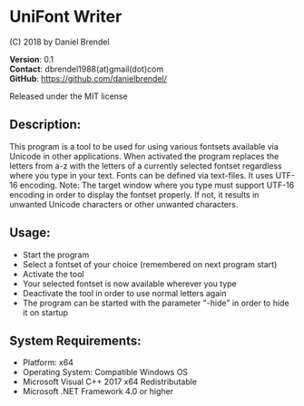 # UniFont Writer

(C) 2018 by Daniel Brendel

**Version**: 0.1\
**Contact**: dbrendel1988(at)gmail(dot)com\
**GitHub**: https://github.com/danielbrendel/

Released under the MIT license

## Description:
This program is a tool to be used for using various fontsets available via Unicode in other applications.
When activated the program replaces the letters from a-z with the letters of a currently selected fontset
regardless where you type in your text. Fonts can be defined via text-files. It uses UTF-16 encoding.
Note: The target window where you type must support UTF-16 encoding in order to display the fontset
properly. If not, it results in unwanted Unicode characters or other unwanted characters.

## Usage:
* Start the program
* Select a fontset of your choice (remembered on next program start)
* Activate the tool
* Your selected fontset is now available wherever you type
* Deactivate the tool in order to use normal letters again
* The program can be started with the parameter "-hide" in order to hide it on startup

## System Requirements:
* Platform: x64
* Operating System: Compatible Windows OS
* Microsoft Visual C++ 2017 x64 Redistributable
* Microsoft .NET Framework 4.0 or higher
